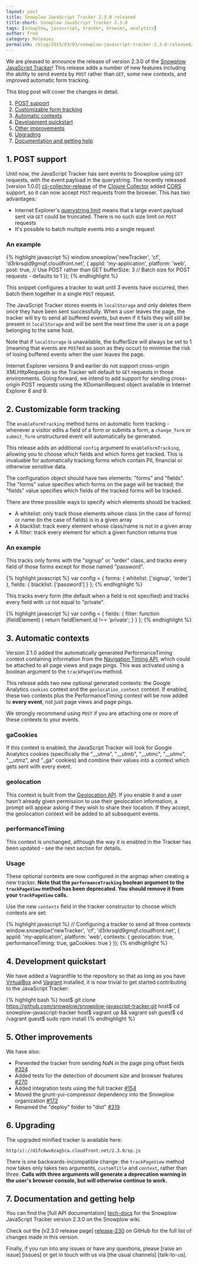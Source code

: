 ```yaml
---
layout: post
title: Snowplow JavaScript Tracker 2.3.0 released
title-short: Snowplow JavaScript Tracker 2.3.0
tags: [snowplow, javascript, tracker, browser, analytics]
author: Fred
category: Releases
permalink: /blog/2015/03/03/snowplow-javascript-tracker-2.3.0-released/
---
```


We are pleased to announce the release of version 2.3.0 of the [Snowplow JavaScript Tracker][release-230]! This release adds a number of new features including the ability to send events by `POST` rather than `GET`, some new contexts, and improved automatic form tracking.

This blog post will cover the changes in detail.

1. [POST support](/blog/2015/03/03/snowplow-javascript-tracker-2.3.0-released/#post)
2. [Customizable form tracking](/blog/2015/03/03/snowplow-javascript-tracker-2.3.0-released/#forms)
3. [Automatic contexts](/blog/2015/03/03/snowplow-javascript-tracker-2.3.0-released/#contexts)
4. [Development quickstart](/blog/2015/03/03/snowplow-javascript-tracker-2.3.0-released/#quickstart)
5. [Other improvements](/blog/2015/03/03/snowplow-javascript-tracker-2.3.0-released/#other)
6. [Upgrading](/blog/2015/03/03/snowplow-javascript-tracker-2.3.0-released/#upgrading)
7. [Documentation and getting help](/blog/2015/03/03/snowplow-javascript-tracker-2.3.0-released/#help)

<!--more-->

<h2><a name="post">1. POST support</a></h2>

Until now, the JavaScript Tracker has sent events to Snowplow using `GET` requests, with the event payload in the querystring. The recently released [version 1.0.0] [clj-collector-release] of the [Clojure Collector][clojure-collector] added [CORS][cors] support, so it can now accept `POST` requests from the browser. This has two advantages:

- Internet Explorer's [querystring limit][ie-limit] means that a large event payload sent via `GET` could be truncated. There is no such size limit on `POST` requests
- It's possible to batch multiple events into a single request

<h3>An example</h3>

{% highlight javascript %}
window.snowplow('newTracker', 'cf', 'd3rkrsqld9gmqf.cloudfront.net', {
	appId: 'my-application',
	platform: 'web',
	post: true, // Use POST rather than GET
	bufferSize: 3 // Batch size for POST requests - defaults to 1
});
{% endhighlight %}

This snippet configures a tracker to wait until 3 events have occurred, then batch them together in a single `POST` request.

The JavaScript Tracker stores events in `localStorage` and only deletes them once they have been sent successfully. When a user leaves the page, the tracker will try to send all buffered events, but even if it fails they will still be present in `localStorage` and will be sent the next time the user is on a page belonging to the same host.

Note that if `localStorage` is unavailable, the bufferSize will always be set to 1 (meaning that events are `POST`ed as soon as they occur) to minimise the risk of losing buffered events when the user leaves the page.

Internet Explorer versions 9 and earlier do not support cross-origin XMLHttpRequests so the Tracker will default to `GET` requests in those environments. Going forward, we intend to add support for sending cross-origin POST requests using the XDomainRequest object available in Internet Explorer 8 and 9.

<h2><a name="forms">2. Customizable form tracking</a></h2>

The `enableFormTracking` method turns on automatic form tracking - whenever a visitor edits a field of a form or submits a form, a `change_form` or `submit_form` unstructured event will automatically be generated.

This release adds an additional `config` argument to `enableFormTracking`, allowing you to choose which fields and which forms get tracked. This is invaluable for automatically tracking forms which contain PII, financial or otherwise sensitive data.

 The configuration object should have two elements: "forms" and "fields". The "forms" value specifies which forms on the page will be tracked; the "fields" value specifies which fields of the tracked forms will be tracked.

There are three possible ways to specify which elements should be tracked:

* A whitelist: only track those elements whose class (in the case of forms) or name (in the case of fields) is in a given array
* A blacklist: track every element whose class/name is not in a given array
* A filter: track every element for which a given function returns true

<h3>An example</h3>

This tracks only forms with the "signup" or "order" class, and tracks every field of those forms except for those named "password".

{% highlight javascript %}
var config = {
	forms: {
		whitelist: ['signup', 'order']
	},
	fields: {
		blacklist: ['password']
	}
};
{% endhighlight %}

This tracks every form (the default when a field is not specified) and tracks every field with `id` not equal to "private".

{% highlight javascript %}
var config = {
	fields: {
		filter: function (fieldElement) {
			return fieldElement.id !== 'private';
		}
	}
};
{% endhighlight %}

<h2><a name="contexts">3. Automatic contexts</a></h2>

Version 2.1.0 added the automatically generated PerformanceTiming context containing information from the [Navigation Timing API][navigation-timing], which could be attached to all page views and page pings. This was activated using a boolean argument to the `trackPageView` method.

This release adds two new optional generated contexts: the Google Analytics `cookies` context and the `geolocation_context` context. If enabled, these two contexts plus the PerformanceTiming context will be now added to **every event**, not just page views and page pings.

We strongly recommend using `POST` if you are attaching one or more of these contexts to your events.

<h3>gaCookies</h3>

If this context is enabled, the JavaScript Tracker will look for Google Analytics cookies (specifically the "__utma", "__utmb", "__utmc", "__utmv", "__utmz", and "_ga" cookies) and combine their values into a context which gets sent with every event.

<h3>geolocation</h3>

This context is built from the [Geolocation API][geolocation-api]. If you enable it and a user hasn't already given permission to use their geolocation information, a prompt will appear asking if they wish to share their location. If they accept, the geolocation context will be added to all subsequent events.

<h3>performanceTiming</h3>

This context is unchanged, although the way it is enabled in the Tracker has been updated - see the next section for details.

<h3>Usage</h3>

These optional contexts are now configured in the argmap when creating a new tracker. **Note that the `performanceTracking` boolean argument to the `trackPageView` method has been deprecated. You should remove it from your `trackPageView` calls.**

Use the new `contexts` field in the tracker constructor to choose which contexts are set:

{% highlight javascript %}
// Configuring a tracker to send all three contexts
window.snowplow('newTracker', 'cf', 'd3rkrsqld9gmqf.cloudfront.net', {
	appId: 'my-application',
	platform: 'web',
	contexts: {
		geolocation: true,
		performanceTiming: true,
		gaCookies: true
	}
});
{% endhighlight %}

<h2><a name="quickstart">4. Development quickstart</a></h2>

We have added a Vagrantfile to the repository so that as long as you have [VirtualBox][virtualbox-install] and [Vagrant][vagrant-install] installed, it is now trivial to get started contributing to the JavaScript Tracker:

{% highlight bash %}
 host$ git clone https://github.com/snowplow/snowplow-javascript-tracker.git
 host$ cd snowplow-javascript-tracker
 host$ vagrant up && vagrant ssh
guest$ cd /vagrant
guest$ sudo npm install
{% endhighlight %}

<h2><a name="other">5. Other improvements</a></h2>

We have also:

* Prevented the tracker from sending NaN in the page ping offset fields [#324][324]
* Added tests for the detection of document size and browser features [#270][270]
* Added integration tests using the full tracker [#154][154]
* Moved the grunt-yui-compressor dependency into the Snowplow organization [#172][172]
* Renamed the "deploy" folder to "dist" [#319][319]

<h2><a name="upgrading">6. Upgrading</a></h2>

The upgraded minified tracker is available here:

    http(s)://d1fc8wv8zag5ca.cloudfront.net/2.3.0/sp.js

There is one backwards-incompatible change: the `trackPageView` method now takes only takes two arguments, `customTitle` and `context`, rather than three. **Calls with three arguments will generate a deprecation warning in the user's browser console, but will otherwise continue to work.**

<h2><a name="help">7. Documentation and getting help</a></h2>

You can find the [full API documentation] [tech-docs] for the Snowplow JavaScript Tracker version 2.3.0 on the Snowplow wiki.

Check out the [v2.3.0 release page] [release-230] on GitHub for the full list of changes made in this version.

Finally, if you run into any issues or have any questions, please [raise an issue] [issues] or get in touch with us via [the usual channels] [talk-to-us].

[clj-collector-release]: /blog/2015/03/02/snowplow-r61-pygmy-parrot-released/#clj-collector-updates
[release-230]: https://github.com/snowplow/snowplow-javascript-tracker/releases/tag/2.3.0
[clojure-collector]: https://github.com/snowplow/snowplow/tree/master/2-collectors/clojure-collector
[cors]: http://en.wikipedia.org/wiki/Cross-origin_resource_sharing
[ie-limit]: http://stackoverflow.com/questions/812925/what-is-the-maximum-possible-length-of-a-query-string
[navigation-timing]: https://dvcs.w3.org/hg/webperf/raw-file/tip/specs/NavigationTiming/Overview.html
[geolocation-api]: https://developer.mozilla.org/en-US/docs/Web/API/Geolocation/Using_geolocation
[vagrant-install]: http://docs.vagrantup.com/v2/installation/index.html
[virtualbox-install]: https://www.virtualbox.org/wiki/Downloads
[tech-docs]: https://github.com/snowplow/snowplow/wiki/1-General-parameters-for-the-Javascript-tracker
[324]: https://github.com/snowplow/snowplow-javascript-tracker/issues/324
[325]: https://github.com/snowplow/snowplow-javascript-tracker/issues/325
[270]: https://github.com/snowplow/snowplow-javascript-tracker/issues/270
[154]: https://github.com/snowplow/snowplow-javascript-tracker/issues/154
[172]: https://github.com/snowplow/snowplow-javascript-tracker/issues/172
[319]: https://github.com/snowplow/snowplow-javascript-tracker/issues/319
